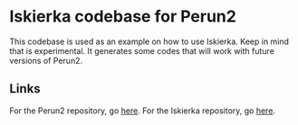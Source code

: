 # Iskierka codebase for Perun2

This codebase is used as an example on how to use Iskierka.
Keep in mind that is experimental.
It generates some codes that will work with future versions of Perun2.

## Links

For the Perun2 repository, go [here](https://github.com/wojfil/perun2).
For the Iskierka repository, go [here](https://github.com/wojfil/iskierka).
